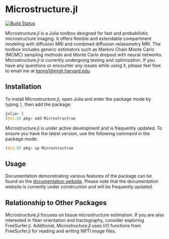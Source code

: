 # Microstructure.jl

[![Build Status](https://github.com/Tinggong/Microstructure.jl/actions/workflows/CI.yml/badge.svg?branch=main)](https://github.com/Tinggong/Microstructure.jl/actions/workflows/CI.yml?query=branch%3Amain)

Microstructure.jl is a Julia toolbox designed for fast and probabilistic microstructure imaging. It offers flexible and extendable compartment modeling with diffusion MRI and combined diffusion-relaxometry MRI. The toolbox includes generic estimators such as Markov Chain Monte Carlo (MCMC) sampling methods and Monte Carlo dropout with neural networks. Microstructure.jl is currently undergoing testing and optimization. If you have any questions or encounter any issues while using it, please feel free to email me at tgong1@mgh.harvard.edu.

## Installation 
To install Microstructure.jl, open Julia and enter the package mode by typing `]`, then add the package:

```julia
julia> ]
(@v1.8) pkg> add Microstructrue
```

Microstructure.jl is under active development and is frequently updated. To ensure you have the latest version, use the following command in the package mode:

```julia
(@v1.8) pkg> up Microstructrue
```

## Usage
Documentation demonstrating various features of the package can be found on the [documentation website](https://tinggong.github.io/Microstructure.jl/dev/). Please note that the documentation website is currently under construction and will be frequently updated.

## Relationship to Other Packages
Microstructure.jl focuses on tissue microstructure estimation. If you are also interested in fiber orientation and tractography, consider exploring FreeSurfer.jl. Additional, Microstructure.jl uses I/O functions from FreeSurfer.jl for reading and writing NIfTI image files.